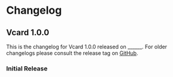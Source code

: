 # Changelog

## Vcard 1.0.0

This is the changelog for Vcard 1.0.0 released on ______.  For older changelogs please consult the release tag on [GitHub](https://github.com/kipcole9/vcard/tags).

### Initial Release


